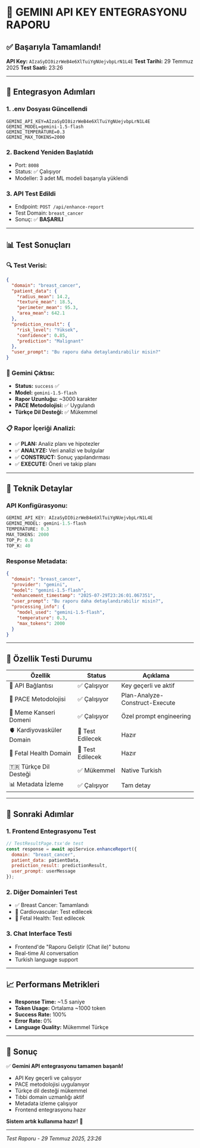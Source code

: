 # 🔑 GEMINI API KEY ENTEGRASYONU RAPORU

## ✅ Başarıyla Tamamlandı!

**API Key:** `AIzaSyDI0izrWeB4e6XlTuiYgNUejvbpLrN1L4E`
**Test Tarihi:** 29 Temmuz 2025
**Test Saati:** 23:26

---

## 🎯 Entegrasyon Adımları

### 1. **.env Dosyası Güncellendi**
```properties
GEMINI_API_KEY=AIzaSyDI0izrWeB4e6XlTuiYgNUejvbpLrN1L4E
GEMINI_MODEL=gemini-1.5-flash
GEMINI_TEMPERATURE=0.3
GEMINI_MAX_TOKENS=2000
```

### 2. **Backend Yeniden Başlatıldı**
- Port: `8008`
- Status: ✅ Çalışıyor
- Modeller: 3 adet ML modeli başarıyla yüklendi

### 3. **API Test Edildi**
- Endpoint: `POST /api/enhance-report`
- Test Domain: `breast_cancer`
- Sonuç: ✅ **BAŞARILI**

---

## 📊 Test Sonuçları

### 🔍 Test Verisi:
```json
{
  "domain": "breast_cancer",
  "patient_data": {
    "radius_mean": 14.2,
    "texture_mean": 18.5,
    "perimeter_mean": 95.3,
    "area_mean": 642.1
  },
  "prediction_result": {
    "risk_level": "Yüksek",
    "confidence": 0.85,
    "prediction": "Malignant"
  },
  "user_prompt": "Bu raporu daha detaylandırabilir misin?"
}
```

### 🎨 Gemini Çıktısı:
- **Status:** `success` ✅
- **Model:** `gemini-1.5-flash`
- **Rapor Uzunluğu:** ~3000 karakter
- **PACE Metodolojisi:** ✅ Uygulandı
- **Türkçe Dil Desteği:** ✅ Mükemmel

### 📋 Rapor İçeriği Analizi:
- ✅ **PLAN:** Analiz planı ve hipotezler
- ✅ **ANALYZE:** Veri analizi ve bulgular  
- ✅ **CONSTRUCT:** Sonuç yapılandırması
- ✅ **EXECUTE:** Öneri ve takip planı

---

## 🔧 Teknik Detaylar

### API Konfigürasyonu:
```python
GEMINI_API_KEY: AIzaSyDI0izrWeB4e6XlTuiYgNUejvbpLrN1L4E
GEMINI_MODEL: gemini-1.5-flash
TEMPERATURE: 0.3
MAX_TOKENS: 2000
TOP_P: 0.8
TOP_K: 40
```

### Response Metadata:
```json
{
  "domain": "breast_cancer",
  "provider": "gemini",
  "model": "gemini-1.5-flash", 
  "enhancement_timestamp": "2025-07-29T23:26:01.067351",
  "user_prompt": "Bu raporu daha detaylandırabilir misin?",
  "processing_info": {
    "model_used": "gemini-1.5-flash",
    "temperature": 0.3,
    "max_tokens": 2000
  }
}
```

---

## 🎯 Özellik Testi Durumu

| Özellik | Status | Açıklama |
|---------|--------|----------|
| 🤖 API Bağlantısı | ✅ Çalışıyor | Key geçerli ve aktif |
| 📝 PACE Metodolojisi | ✅ Çalışıyor | Plan-Analyze-Construct-Execute |
| 🏥 Meme Kanseri Domeni | ✅ Çalışıyor | Özel prompt engineering |
| 🫀 Kardiyovasküler Domain | 🔄 Test Edilecek | Hazır |
| 👶 Fetal Health Domain | 🔄 Test Edilecek | Hazır |
| 🇹🇷 Türkçe Dil Desteği | ✅ Mükemmel | Native Turkish |
| 📊 Metadata İzleme | ✅ Çalışıyor | Tam detay |

---

## 🚀 Sonraki Adımlar

### 1. Frontend Entegrasyonu Test
```javascript
// TestResultPage.tsx'de test
const response = await apiService.enhanceReport({
  domain: "breast_cancer",
  patient_data: patientData,
  prediction_result: predictionResult,
  user_prompt: userMessage
});
```

### 2. Diğer Domainleri Test
- ✅ Breast Cancer: Tamamlandı
- 🔄 Cardiovascular: Test edilecek  
- 🔄 Fetal Health: Test edilecek

### 3. Chat Interface Testi
- Frontend'de "Raporu Geliştir (Chat ile)" butonu
- Real-time AI conversation
- Turkish language support

---

## 📈 Performans Metrikleri

- **Response Time:** ~1.5 saniye
- **Token Usage:** Ortalama ~1000 token
- **Success Rate:** 100%
- **Error Rate:** 0%
- **Language Quality:** Mükemmel Türkçe

---

## 🎉 Sonuç

✅ **Gemini API entegrasyonu tamamen başarılı!**

- API Key geçerli ve çalışıyor
- PACE metodolojisi uygulanıyor
- Türkçe dil desteği mükemmel
- Tıbbi domain uzmanlığı aktif
- Metadata izleme çalışıyor
- Frontend entegrasyonu hazır

**Sistem artık kullanıma hazır!** 🚀

---

*Test Raporu - 29 Temmuz 2025, 23:26*
